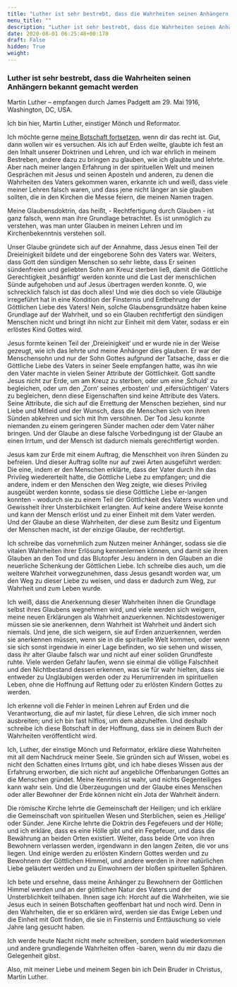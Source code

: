 ```yaml
---
title: "Luther ist sehr bestrebt, dass die Wahrheiten seinen Anhängern bekannt gemacht werden"
menu_title: ""
description: "Luther ist sehr bestrebt, dass die Wahrheiten seinen Anhängern bekannt gemacht werden"
date: 2020-08-01 06:25:48+00:170
draft: False
hidden: True
weight:
---
```

### Luther ist sehr bestrebt, dass die Wahrheiten seinen Anhängern bekannt gemacht werden

Martin Luther – empfangen durch James Padgett am 29. Mai 1916, Washington, DC, USA.

Ich bin hier, Martin Luther, einstiger Mönch und Reformator.  

Ich möchte gerne [meine Botschaft fortsetzen](/padgett-botschaften/padgett-botschaften-in-reihenfolge-des-datums/padgett-botschaften-1916/luther-beschreibt-die-beziehung-zwischen-den-laien-und-den-kirchlichen-amtstraegern-zu-seiner-zeit-jep-martin-luther-23-mai-1916/), wenn dir das recht ist. Gut, dann wollen wir es versuchen. Als ich auf Erden weilte, glaubte ich fest an den Inhalt unserer Doktrinen und Lehren, und ich war ehrlich in meinem Bestreben, andere dazu zu bringen zu glauben, wie ich glaubte und lehrte. Aber nach meiner langen Erfahrung in der spirituellen Welt und meinen Gesprächen mit Jesus und seinen Aposteln und anderen, zu denen die Wahrheiten des Vaters gekommen waren, erkannte ich und weiß, dass viele meiner Lehren falsch waren, und dass jene nicht länger an sie glauben sollten, die in den Kirchen die Messe feiern, die meinen Namen tragen.  

Meine Glaubensdoktrin, das heißt, - Rechtfertigung durch Glauben - ist ganz falsch, wenn man ihre Grundlage betrachtet. Es ist unmöglich zu verstehen, was man unter Glauben in meinen Lehren und im Kirchenbekenntnis verstehen soll.  

Unser Glaube gründete sich auf der Annahme, dass Jesus einen Teil der Dreieinigkeit bildete und der eingeborene Sohn des Vaters war. Weiters, dass Gott den sündigen Menschen so sehr liebte, dass Er seinen sündenfreien und geliebten Sohn am Kreuz sterben ließ, damit die Göttliche Gerechtigkeit ‚besänftigt‘ werden konnte und die Last der menschlichen Sünde aufgehoben und auf Jesus übertragen werden konnte. O, wie schrecklich falsch ist das doch alles! Und wie dies doch so viele Gläubige irregeführt hat in eine Kondition der Finsternis und Entbehrung der Göttlichen Liebe des Vaters! Nein, solche Glaubensgrundsätze haben keine Grundlage auf der Wahrheit, und so ein Glauben rechtfertigt den sündigen Menschen nicht und bringt ihn nicht zur Einheit mit dem Vater, sodass er ein erlöstes Kind Gottes wird.  

Jesus formte keinen Teil der ‚Dreieinigkeit‘ und er wurde nie in der Weise gezeugt, wie ich das lehrte und meine Anhänger dies glauben. Er war der Menschensohn und nur der Sohn Gottes aufgrund der Tatsache, dass er die Göttliche Liebe des Vaters in seiner Seele empfangen hatte, was ihn wie den Vater machte in vielen Seiner Attribute der Göttlichkeit. Gott sandte Jesus nicht zur Erde, um am Kreuz zu sterben, oder um eine ‚Schuld‘ zu begleichen, oder um den ‚Zorn‘ seines ‚erbosten‘ und ‚eifersüchtigen‘ Vaters zu begleichen, denn diese Eigenschaften sind keine Attribute des Vaters. Seine Attribute, die sich auf die Errettung der Menschen beziehen, sind nur Liebe und Mitleid und der Wunsch, dass die Menschen sich von ihren Sünden abkehren und sich mit Ihm versöhnen. Der Tod Jesu konnte niemanden zu einem geringeren Sünder machen oder dem Vater näher bringen. Und der Glaube an diese falsche Vorbedingung ist der Glaube an einen Irrtum, und der Mensch ist dadurch niemals gerechtfertigt worden.  

Jesus kam zur Erde mit einem Auftrag, die Menschheit von ihren Sünden zu befreien. Und dieser Auftrag sollte nur auf zwei Arten ausgeführt werden: Die eine, indem er den Menschen erklärte, dass der Vater durch ihn das Privileg wiedererteilt hatte, die Göttliche Liebe zu empfangen; und die andere, indem er den Menschen den Weg zeigte, wie dieses Privileg ausgeübt werden konnte, sodass sie diese Göttliche Liebe er-langen konnten - wodurch sie zu einem Teil der Göttlichkeit des Vaters wurden und Gewissheit ihrer Unsterblichkeit erlangten. Auf keine andere Weise konnte und kann der Mensch erlöst und zu einer Einheit mit dem Vater werden. Und der Glaube an diese Wahrheiten, der diese zum Besitz und Eigentum der Menschen macht, ist der einzige Glaube, der rechtfertigt.  

Ich schreibe das vornehmlich zum Nutzen meiner Anhänger, sodass sie die vitalen Wahrheiten ihrer Erlösung kennenlernen können, und damit sie ihren Glauben an den Tod und das Blutopfer Jesu ändern in den Glauben an die neuerliche Schenkung der Göttlichen Liebe. Ich schreibe dies auch, um die weitere Wahrheit vorwegzunehmen, dass Jesus gesandt worden war, um den Weg zu dieser Liebe zu weisen, und dass er dadurch zum Weg, zur Wahrheit und zum Leben wurde.  

Ich weiß, dass die Anerkennung dieser Wahrheiten ihnen die Grundlage selbst ihres Glaubens wegnehmen wird, und viele werden sich weigern, meine neuen Erklärungen als Wahrheit anzuerkennen. Nichtsdestoweniger müssen sie sie anerkennen, denn Wahrheit ist Wahrheit und ändert sich niemals. Und jene, die sich weigern, sie auf Erden anzuerkennen, werden sie anerkennen müssen, wenn sie in die spirituelle Welt kommen, oder wenn sie sich sonst irgendwie in einer Lage befinden, wo sie sehen und wissen, dass ihr alter Glaube falsch war und nicht auf einer soliden Grundfeste ruhte. Viele werden Gefahr laufen, wenn sie einmal die völlige Falschheit und den Nichtbestand dessen erkennen, was sie für wahr hielten, dass sie entweder zu Ungläubigen werden oder zu Herumirrenden im spirituellen Leben, ohne die Hoffnung auf Rettung oder zu erlösten Kindern Gottes zu werden.  

Ich erkenne voll die Fehler in meinen Lehren auf Erden und die Verantwortung, die auf mir lastet, für diese Lehren, die sich immer noch ausbreiten; und ich bin fast hilflos, um dem abzuhelfen. Und deshalb schreibe ich diese Botschaft in der Hoffnung, dass sie in deinem Buch der Wahrheiten veröffentlicht wird.  

Ich, Luther, der einstige Mönch und Reformator, erkläre diese Wahrheiten mit all dem Nachdruck meiner Seele. Sie gründen sich auf Wissen, wobei es nicht den Schatten eines Irrtums gibt, und ich habe dieses Wissen aus der Erfahrung erworben, die sich nicht auf angebliche Offenbarungen Gottes an die Menschen gründet. Meine Kenntnis ist wahr, und nichts Gegenteiliges kann wahr sein. Und die Überzeugungen und der Glaube eines Menschen oder aller Bewohner der Erde können nicht ein Jota der Wahrheit ändern.  

Die römische Kirche lehrte die Gemeinschaft der Heiligen; und ich erkläre die Gemeinschaft von spirituellen Wesen und Sterblichen, seien es ‚Heilige‘ oder Sünder. Jene Kirche lehrte die Doktrin des Fegefeuers und der Hölle; und ich erkläre, dass es eine Hölle gibt und ein Fegefeuer, und dass die Bewährung an beiden Orten existiert. Weiter, dass beide Orte von ihren Bewohnern verlassen werden, irgendwann in den langen Zeiten, die vor uns liegen. Und einige werden zu erlösten Kindern Gottes werden und zu Bewohnern der Göttlichen Himmel, und andere werden in ihrer natürlichen Liebe geläutert werden und zu Einwohnern der bloßen spirituellen Sphären.  

Ich bete und ersehne, dass meine Anhänger zu Bewohnern der Göttlichen Himmel werden und an der göttlichen Natur des Vaters und der Unsterblichkeit teilhaben. Ihnen sage ich: Horcht auf die Wahrheiten, wie sie Jesus euch in seinen Botschaften geoffenbart hat und noch wird. Denn in den Wahrheiten, die er so erklären wird, werden sie das Ewige Leben und die Einheit mit Gott finden, die sie in Finsternis und Enttäuschung so viele Jahre lang gesucht haben.  

Ich werde heute Nacht nicht mehr schreiben, sondern bald wiederkommen und andere grundlegende Wahrheiten offen -baren, wenn du mir dazu die Gelegenheit gibst.  

Also, mit meiner Liebe und meinem Segen bin ich Dein Bruder in Christus, Martin Luther.
